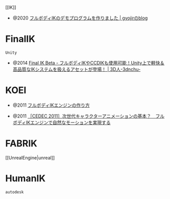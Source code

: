 [[IK]]

- @2020 [フルボディIKのデモプログラムを作りました | gyojirのblog](https://blog.gyojir.com/posts/zE0WNjSHa)

# FinalIK
`Unity`
- @2014 [Final IK Beta - フルボディIKやCCDIKも使用可能！Unity上で軽快＆高品質なIKシステムを扱えるアセットが登場！ | 3D人-3dnchu-](https://3dnchu.com/archives/final-ik-beta/)

# KOEI
- @2011 [フルボディIKエンジンの作り方](https://cedil.cesa.or.jp/cedil_sessions/view/613)

- @2011 [［CEDEC 2011］次世代キャラクターアニメーションの基本？　フルボディIKエンジンで自然なモーションを実現する](https://www.4gamer.net/games/000/G000000/20110912065/)

# FABRIK
[[UnrealEngine|unreal]]

# HumanIK
`autodesk`
